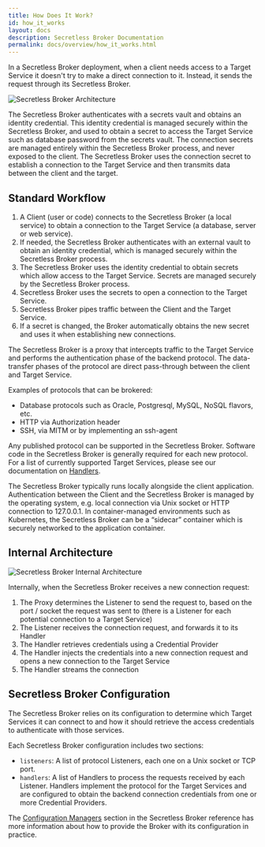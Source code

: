 ```yaml
---
title: How Does It Work?
id: how_it_works
layout: docs
description: Secretless Broker Documentation
permalink: docs/overview/how_it_works.html
---
```


In a Secretless Broker deployment, when a client needs access to a Target Service it doesn't try to make a direct connection to it. Instead, it sends the request through its Secretless Broker.

<div class="docs-img">
  <img src="/img/secretless_architecture.svg" alt="Secretless Broker Architecture">
</div>

The Secretless Broker authenticates with a secrets vault and obtains an identity credential. This identity credential is managed securely within the Secretless Broker, and used to obtain a secret to access the Target Service such as database password from the secrets vault. The connection secrets are managed entirely within the Secretless Broker process, and never exposed to the client. The Secretless Broker uses the connection secret to establish a connection to the Target Service and then transmits data between the client and the target.

## Standard Workflow

1. A Client (user or code) connects to the Secretless Broker (a local service) to obtain a connection to the Target Service (a database, server or web service).
1. If needed, the Secretless Broker authenticates with an external vault to obtain an identity credential, which is managed securely within the Secretless Broker process.
1. The Secretless Broker uses the identity credential to obtain secrets which allow access to the Target Service. Secrets are managed securely by the Secretless Broker process.
1. Secretless Broker uses the secrets to open a connection to the Target Service.
1. Secretless Broker pipes traffic between the Client and the Target Service.
1. If a secret is changed, the Broker automatically obtains the new secret and uses it when establishing new connections.


The Secretless Broker is a proxy that intercepts traffic to the Target Service and performs the authentication phase of the backend protocol. The data-transfer phases of the protocol are direct pass-through between the client and Target Service.

Examples of protocols that can be brokered:  

-  Database protocols such as Oracle, Postgresql, MySQL, NoSQL flavors, etc.
-  HTTP via Authorization header
-  SSH, via MITM or by implementing an ssh-agent   

Any published protocol can be supported in the Secretless Broker. Software code in the Secretless Broker is generally required for each new protocol. For a list of currently supported Target Services, please see our documentation on <a href="/docs/reference/handlers/overview.html">Handlers</a>.

The Secretless Broker typically runs locally alongside the client application. Authentication between the Client and the Secretless Broker is managed by the operating system, e.g. local connection via Unix socket or HTTP connection to 127.0.0.1.  In container-managed environments such as Kubernetes, the Secretless Broker can be a “sidecar” container which is securely networked to the application container.


## Internal Architecture

<img src="/img/secretless_internal_architecture.svg" alt="Secretless Broker Internal Architecture">

Internally, when the Secretless Broker receives a new connection request:
1. The Proxy determines the Listener to send the request to, based on the port / socket the request was sent to (there is a Listener for each potential connection to a Target Service)
1. The Listener receives the connection request, and forwards it to its Handler
1. The Handler retrieves credentials using a Credential Provider
1. The Handler injects the credentials into a new connection request and opens a new connection to the Target Service
1. The Handler streams the connection

## Secretless Broker Configuration

The Secretless Broker relies on its configuration to determine which Target Services
it can connect to and how it should retrieve the access credentials to authenticate
with those services.

Each Secretless Broker configuration includes two sections:

* `listeners`: A list of protocol Listeners, each one on a Unix socket or TCP port.
* `handlers`: A list of Handlers to process the requests received by each Listener. Handlers implement the protocol for the Target Services and are configured to obtain the backend connection credentials from one or more Credential Providers.

The [Configuration Managers](/docs/reference/config-managers/overview.html) section
in the Secretless Broker reference has more information about how to provide the Broker with
its configuration in practice.
